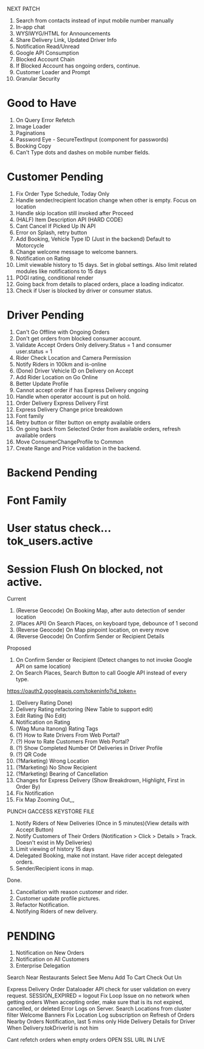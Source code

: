 NEXT PATCH

1.  Search from contacts instead of input mobile number manually
2.  In-app chat
3.  WYSIWYG/HTML for Announcements
4.  Share Delivery Link, Updated Driver Info
5.  Notification Read/Unread
6.  Google API Consumption
7.  Blocked Account Chain
8.  If Blocked Account has ongoing orders, continue.
9.  Customer Loader and Prompt
10. Granular Security

# Good to Have

1. On Query Error Refetch
2. Image Loader
3. Paginations
4. Password Eye - SecureTextInput (component for passwords)
5. Booking Copy
6. Can't Type dots and dashes on mobile number fields.

# Customer Pending

1. Fix Order Type Schedule, Today Only
3. Handle sender/recipient location change when other is empty. Focus on location
4. Handle skip location still invoked after Proceed
6. (HALF) Item Description API (HARD CODE)
7. Cant Cancel If Picked Up IN API
8. Error on Splash, retry button
9. Add Booking, Vehicle Type ID (Just in the backend) Default to Motorcycle
10. Change welcome message to welcome banners.
11. Notification on Rating
12. Limit viewable history to 15 days. Set in global settings. Also limit related modules like notifications to 15 days
13. POGI rating, conditional render
14. Going back from details to placed orders, place a loading indicator.
15. Check if User is blocked by driver or consumer status.

# Driver Pending

1. Can't Go Offline with Ongoing Orders
2. Don't get orders from blocked consumer account.
3. Validate Accept Orders Only delivery.Status = 1 and consumer user.status = 1
4. Rider Check Location and Camera Permission
5. Notify Riders in 100km and is-online
6. (Done) Driver Vehicle ID on Delivery on Accept
7. Add Rider Location on Go Online
8. Better Update Profile
9. Cannot accept order if has Express Delivery ongoing
10. Handle when operator account is put on hold.
12. Order Delivery Express Delivery First
13. Express Delivery Change price breakdown
14. Font family
16. Retry button or filter button on empty available orders
17. On going back from Selected Order from available orders, refresh available orders
18. Move ConsumerChangeProfile to Common
19. Create Range and Price validation in the backend.

# Backend Pending

# Font Family

# User status check... tok_users.active

# Session Flush On blocked, not active.

Current

1. (Reverse Geocode) On Booking Map, after auto detection of sender location
2. (Places API) On Search Places, on keyboard type, debounce of 1 second
3. (Reverse Geocode) On Map pinpoint location, on every move
4. (Reverse Geocode) On Confirm Sender or Recipient Details

Proposed

1. On Confirm Sender or Recipient (Detect changes to not invoke Google API on same location)
2. On Search Places, Search Button to call Google API instead of every type.

https://oauth2.googleapis.com/tokeninfo?id_token=

1. (Delivery Rating Done)
2. Delivery Rating refactoring (New Table to support edit)
3. Edit Rating (No Edit)
4. Notification on Rating
5. (Wag Muna Itanong) Rating Tags
6. (?) How to Rate Drivers From Web Portal?
7. (?) How to Rate Customers From Web Portal?
8. (?) Show Completed Number Of Deliveries in Driver Profile
9. (?) QR Code
10. (?Marketing) Wrong Location
11. (?Marketing) No Show Recipient
12. (?Marketing) Bearing of Cancellation
13. Changes for Express Delivery (Show Breakdrown, Highlight, First in Order By)
14. Fix Notification
15. Fix Map Zooming Out,,,

PUNCH GACCESS KEYSTORE FILE

1. Notify Riders of New Deliveries (Once in 5 minutes)(View details with Accept Button)
2. Notify Customers of Their Orders (Notification > Click > Details > Track. Doesn't exist in My Deliveries)
3. Limit viewing of history 15 days
4. Delegated Booking, make not instant. Have rider accept delegated orders.
5. Sender/Recipient icons in map.

Done.

1. Cancellation with reason customer and rider.
2. Customer update profile pictures.
3. Refactor Notification.
4. Notifying Riders of new delivery.

# PENDING

1. Notification on New Orders
2. Notification on All Customers
3. Enterprise Delegation

Search Near Restaurants
Select
See Menu
Add To Cart
Check Out
Un

Express Delivery Order
Dataloader
API check for user validation on every request. SESSION_EXPIRED = logout
Fix Loop Issue on no network when getting orders
When accepting order, make sure that is its not expired, cancelled, or deleted
Error Logs on Server. 
Search Locations from cluster filter
Welcome Banners
Fix Location Log subscription on Refresh of Orders
Nearby Orders Notification, last 5 mins only
Hide Delivery Details for Driver When Delivery.tokDriverId is not him

Cant refetch orders when empty orders
OPEN SSL URL IN LIVE
